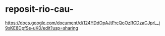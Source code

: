 # reposit-rio-cau-
https://docs.google.com/document/d/124YDdOpAJtPrcQoOzRCDzaCJprL_j9xKE8DpfSs-uK0/edit?usp=sharing
